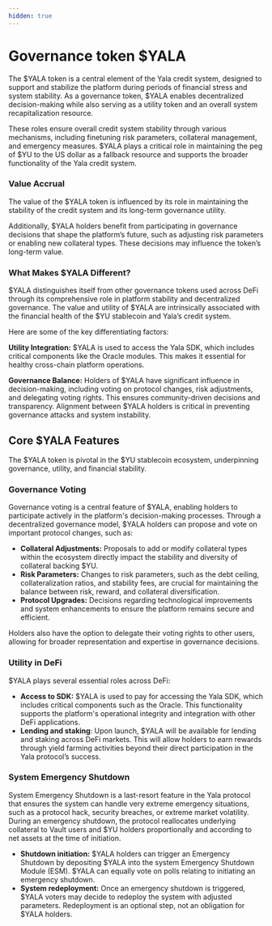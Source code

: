 ```yaml
---
hidden: true
---
```


# Governance token $YALA

The $YALA token is a central element of the Yala credit system, designed to support and stabilize the platform during periods of financial stress and system stability. As a governance token, $YALA enables decentralized decision-making while also serving as a utility token and an overall system recapitalization resource.&#x20;

These roles ensure overall credit system stability through various mechanisms, including finetuning risk parameters, collateral management, and emergency measures. $YALA plays a critical role in maintaining the peg of $YU to the US dollar as a fallback resource and supports the broader functionality of the Yala credit system.

### Value Accrual

The value of the $YALA token is influenced by its role in maintaining the stability of the credit system and its long-term governance utility.

Additionally, $YALA holders benefit from participating in governance decisions that shape the platform’s future, such as adjusting risk parameters or enabling new collateral types. These decisions may influence the token’s long-term value.

### What Makes $YALA Different?

$YALA distinguishes itself from other governance tokens used across DeFi through its comprehensive role in platform stability and decentralized governance. The value and utility of $YALA are intrinsically associated with the financial health of the $YU stablecoin and Yala’s credit system.&#x20;

Here are some of the key differentiating factors:

**Utility Integration:** $YALA is used to access the Yala SDK, which includes critical components like the Oracle modules. This makes it essential for healthy cross-chain platform operations.

**Governance Balance:** Holders of $YALA have significant influence in decision-making, including voting on protocol changes, risk adjustments, and delegating voting rights. This ensures community-driven decisions and transparency. Alignment between $YALA holders is critical in preventing governance attacks and system instability.

## Core $YALA Features

The $YALA token is pivotal in the $YU stablecoin ecosystem, underpinning governance, utility, and financial stability.&#x20;

### Governance Voting

Governance voting is a central feature of $YALA, enabling holders to participate actively in the platform's decision-making processes. Through a decentralized governance model, $YALA holders can propose and vote on important protocol changes, such as:

* **Collateral Adjustments:** Proposals to add or modify collateral types within the ecosystem directly impact the stability and diversity of collateral backing $YU.
* **Risk Parameters:** Changes to risk parameters, such as the debt ceiling, collateralization ratios, and stability fees, are crucial for maintaining the balance between risk, reward, and collateral diversification.
* **Protocol Upgrades:** Decisions regarding technological improvements and system enhancements to ensure the platform remains secure and efficient.

Holders also have the option to delegate their voting rights to other users, allowing for broader representation and expertise in governance decisions.

### Utility in DeFi&#x20;

$YALA plays several essential roles across DeFi:

* **Access to SDK:** $YALA is used to pay for accessing the Yala SDK, which includes critical components such as the Oracle. This functionality supports the platform's operational integrity and integration with other DeFi applications.
* **Lending and staking**: Upon launch, $YALA will be available for lending and staking across DeFi markets. This will allow holders to earn rewards through yield farming activities beyond their direct participation in the Yala protocol’s success.

### System Emergency Shutdown

System Emergency Shutdown is a last-resort feature in the Yala protocol that ensures the system can handle very extreme emergency situations, such as a protocol hack, security breaches, or extreme market volatility. During an emergency shutdown, the protocol reallocates underlying collateral to Vault users and $YU holders proportionally and according to net assets at the time of initiation.&#x20;

* **Shutdown initiation:** $YALA holders can trigger an Emergency Shutdown by depositing $YALA into the system Emergency Shutdown Module (ESM). $YALA can equally vote on polls relating to initiating an emergency shutdown.
* **System redeployment:** Once an emergency shutdown is triggered, $YALA voters may decide to redeploy the system with adjusted parameters. Redeployment is an optional step, not an obligation for $YALA holders.
